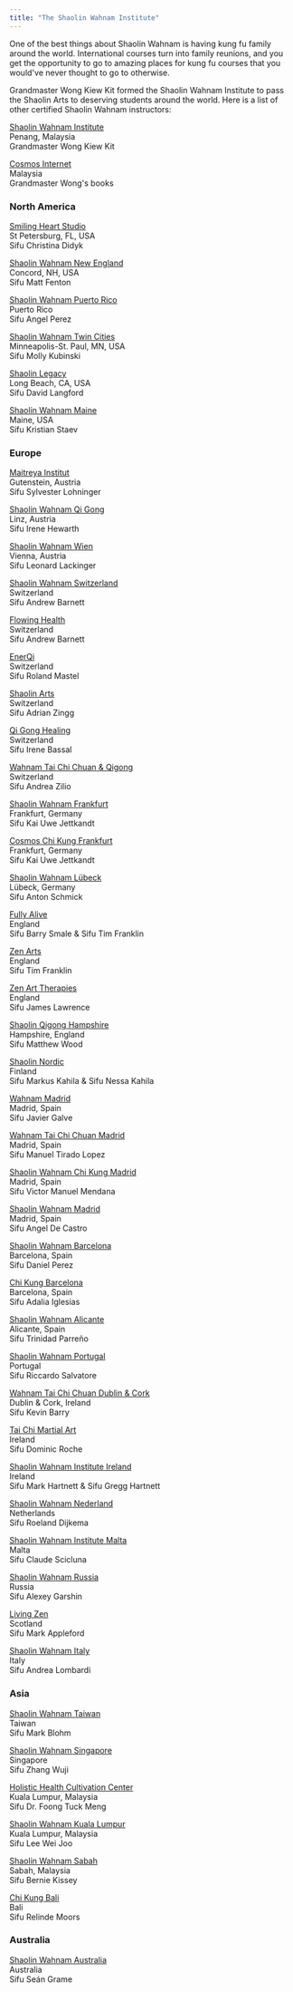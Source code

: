 ```yaml
---
title: "The Shaolin Wahnam Institute"
---
```


One of the best things about Shaolin Wahnam is having kung fu family around the world. International courses turn into family reunions, and you get the opportunity to go to amazing places for kung fu courses that you would've never thought to go to otherwise.

Grandmaster Wong Kiew Kit formed the Shaolin Wahnam Institute to pass the Shaolin Arts to deserving students around the world. Here is a list of other certified Shaolin Wahnam instructors:

[Shaolin Wahnam Institute](https://shaolin.org)<br/>Penang, Malaysia<br/>Grandmaster Wong Kiew Kit

[Cosmos Internet](http://cosmosinternet.com/)<br/>Malaysia<br/>Grandmaster Wong's books

### North America ###

[Smiling Heart Studio](https://smilingheartstudio.com)<br/>St Petersburg, FL, USA<br/>Sifu Christina Didyk

[Shaolin Wahnam New England](http://newenglandshaolin.com)<br/>Concord, NH, USA<br/>Sifu Matt Fenton

[Shaolin Wahnam Puerto Rico](https://www.shaolinpr.com/)<br/>Puerto Rico<br/>Sifu Angel Perez

[Shaolin Wahnam Twin Cities](https://shaolinwahnamtc.com)<br/>Minneapolis-St. Paul, MN, USA<br/>Sifu Molly Kubinski

[Shaolin Legacy](http://www.legacyshaolin.com/)<br/>Long Beach, CA, USA<br/>Sifu David Langford

[Shaolin Wahnam Maine](https://www.shaolinmaine.com/)<br/>Maine, USA<br/>Sifu Kristian Staev

### Europe ###

[Maitreya Institut](http://www.maitreya.at/)<br/>Gutenstein, Austria<br/>Sifu Sylvester Lohninger

[Shaolin Wahnam Qi Gong](http://www.shaolinqigong.at/)<br/>Linz, Austria<br/>Sifu Irene Hewarth

[Shaolin Wahnam Wien](https://www.shaolin-wahnam-wien.at/)<br/>Vienna, Austria<br/>Sifu Leonard Lackinger

[Shaolin Wahnam Switzerland](https://www.shaolin-wahnam.ch/)<br/>Switzerland<br/>Sifu Andrew Barnett

[Flowing Health](https://www.flowing-health.ch/)<br/>Switzerland<br/>Sifu Andrew Barnett

[EnerQi](http://www.enerqi.ch/)<br/>Switzerland<br/>Sifu Roland Mastel

[Shaolin Arts](https://www.shaolin-arts.ch/)<br/>Switzerland<br/>Sifu Adrian Zingg

[Qi Gong Healing](https://www.qigonghealing.ch)<br/>Switzerland<br/>Sifu Irene Bassal

[Wahnam Tai Chi Chuan & Qigong](http://www.taichichuan-wahnam.ch/)<br/>Switzerland<br/>Sifu Andrea Zilio

[Shaolin Wahnam Frankfurt](http://www.shaolin-wahnam.de)<br/>Frankfurt, Germany<br/>Sifu Kai Uwe Jettkandt

[Cosmos Chi Kung Frankfurt](http://www.cosmos-chikung.de/)<br/>Frankfurt, Germany<br/>Sifu Kai Uwe Jettkandt

[Shaolin Wahnam Lübeck](http://www.shaolinwahnam-nord.de/)<br/>Lübeck, Germany<br/>Sifu Anton Schmick

[Fully Alive](http://shaolin-training.com/)<br/>England<br/>Sifu Barry Smale & Sifu Tim Franklin

[Zen Arts](http://www.zenarts.co.uk/)<br/>England<br/>Sifu Tim Franklin

[Zen Art Therapies](http://www.zenearththerapies.co.uk)<br/>England<br/>Sifu James Lawrence

[Shaolin Qigong Hampshire](https://shaolinqigonghampshire.uk/)<br/>Hampshire, England<br/>Sifu Matthew Wood

[Shaolin Nordic](https://www.shaolin-nordic.com/)<br/>Finland<br/>Sifu Markus Kahila & Sifu Nessa Kahila

[Wahnam Madrid](http://www.wahnammadrid.org/)<br/>Madrid, Spain<br/>Sifu Javier Galve

[Wahnam Tai Chi Chuan Madrid](http://wahnam-taichichuan.es/)<br/>Madrid, Spain<br/>Sifu Manuel Tirado Lopez

[Shaolin Wahnam Chi Kung Madrid](http://chikung-shaolin.org)<br/>Madrid, Spain<br/>Sifu Victor Manuel Mendana

[Shaolin Wahnam Madrid](https://www.shaolinwahnammadrid.com/)<br/>Madrid, Spain<br/>Sifu Angel De Castro

[Shaolin Wahnam Barcelona](https://www.shaolinbcn.es/)<br/>Barcelona, Spain<br/>Sifu Daniel Perez

[Chi Kung Barcelona](http://www.chikung-bcn.com/)<br/>Barcelona, Spain<br/>Sifu Adalia Iglesias

[Shaolin Wahnam Alicante](https://cosmoschikung.com/)<br/>Alicante, Spain<br/>Sifu Trinidad Parreño

[Shaolin Wahnam Portugal](http://www.shaolin-wahnam-portugal.com/)<br/>Portugal<br/>Sifu Riccardo Salvatore

[Wahnam Tai Chi Chuan Dublin & Cork](http://www.taijiquan.ie)<br/>Dublin & Cork, Ireland<br/>Sifu Kevin Barry

[Tai Chi Martial Art](https://taichimartialart.ie/)<br/>Ireland<br/>Sifu Dominic Roche

[Shaolin Wahnam Institute Ireland](http://wahnam-ireland.ie/)<br/>Ireland<br/>Sifu Mark Hartnett & Sifu Gregg Hartnett

[Shaolin Wahnam Nederland](http://shaolinholland.com/)<br/>Netherlands<br/>Sifu Roeland Dijkema

[Shaolin Wahnam Institute Malta](http://www.essenceofshaolin.com/)<br/>Malta<br/>Sifu Claude Scicluna

[Shaolin Wahnam Russia](http://www.artsofflow.ru/)<br/>Russia<br/>Sifu Alexey Garshin

[Living Zen](https://www.living-zen.com/)<br/>Scotland<br/>Sifu Mark Appleford

[Shaolin Wahnam Italy](https://www.shaolinwahnamitaly.org/)<br/>Italy<br/>Sifu Andrea Lombardi

### Asia ###

[Shaolin Wahnam Taiwan](https://shaolinwahnamtaiwan.blogspot.tw/)<br/>Taiwan<br/>Sifu Mark Blohm

[Shaolin Wahnam Singapore](http://www.wahnamsg.com/)<br/>Singapore<br/>Sifu Zhang Wuji

[Holistic Health Cultivation Center](https://www.holistic.com.my/)<br/>Kuala Lumpur, Malaysia<br/>Sifu Dr. Foong Tuck Meng

[Shaolin Wahnam Kuala Lumpur](https://shaolinwahnammalaysia.com/)<br/>Kuala Lumpur, Malaysia<br/>Sifu Lee Wei Joo

[Shaolin Wahnam Sabah](http://www.shaolinwahnamsabah.com/)<br/>Sabah, Malaysia<br/>Sifu Bernie Kissey

[Chi Kung Bali](http://www.chikungbali.com/)<br/>Bali<br/>Sifu Relinde Moors

### Australia ###

[Shaolin Wahnam Australia](https://www.seangrame.com/)<br/>Australia<br/>Sifu Seán Grame
